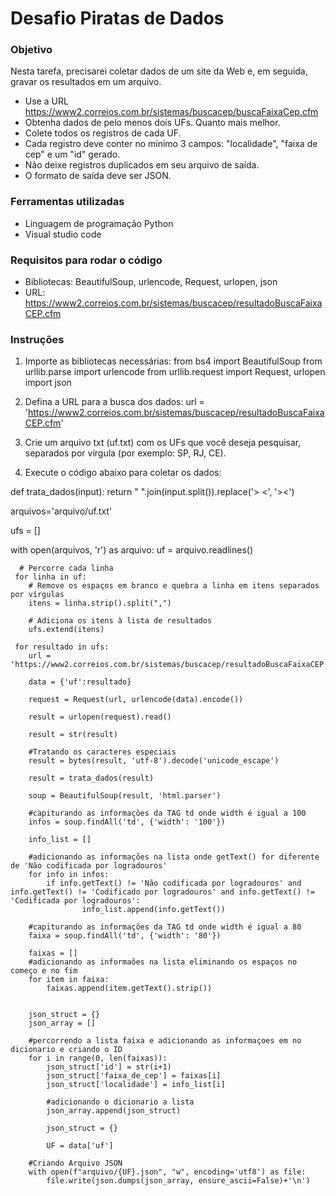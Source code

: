 # Desafio Piratas de Dados

### Objetivo
Nesta tarefa, precisarei coletar dados de um site da Web e, em seguida, gravar os resultados em um arquivo.

- Use a URL https://www2.correios.com.br/sistemas/buscacep/buscaFaixaCep.cfm
- Obtenha dados de pelo menos dois UFs. Quanto mais melhor.
- Colete todos os registros de cada UF.
- Cada registro deve conter no mínimo 3 campos: "localidade", "faixa de cep" e um "id" gerado.
- Não deixe registros duplicados em seu arquivo de saída.
- O formato de saída deve ser JSON.

### Ferramentas utilizadas
- Linguagem de programação Python
- Visual studio code

### Requisitos para rodar o código
- Bibliotecas: BeautifulSoup, urlencode, Request, urlopen, json
- URL: https://www2.correios.com.br/sistemas/buscacep/resultadoBuscaFaixaCEP.cfm

### Instruções
1. Importe as bibliotecas necessárias:
from bs4 import BeautifulSoup
from urllib.parse import urlencode
from urllib.request import Request, urlopen
import json


2. Defina a URL para a busca dos dados:
url = 'https://www2.correios.com.br/sistemas/buscacep/resultadoBuscaFaixaCEP.cfm'

3. Crie um arquivo txt (uf.txt) com os UFs que você deseja pesquisar, separados por vírgula (por exemplo: SP, RJ, CE).

4. Execute o código abaixo para coletar os dados:

def trata_dados(input):
    return " ".join(input.split()).replace('> <', '><')

arquivos='arquivo/uf.txt'

ufs = []

with open(arquivos, 'r') as arquivo:
     uf = arquivo.readlines()

      # Percorre cada linha
     for linha in uf:
        # Remove os espaços em branco e quebra a linha em itens separados por vírgulas
        itens = linha.strip().split(",")
        
        # Adiciona os itens à lista de resultados
        ufs.extend(itens)

     for resultado in ufs:
        url = 'https://www2.correios.com.br/sistemas/buscacep/resultadoBuscaFaixaCEP.cfm'
    
        data = {'uf':resultado}
    
        request = Request(url, urlencode(data).encode())
    
        result = urlopen(request).read()
    
        result = str(result)
        
        #Tratando os caracteres especiais
        result = bytes(result, 'utf-8').decode('unicode_escape')
        
        result = trata_dados(result)
        
        soup = BeautifulSoup(result, 'html.parser')
            
        #capiturando as informações da TAG td onde width é igual a 100
        infos = soup.findAll('td', {'width': '100'})
        
        info_list = []
        
        #adicionando as informações na lista onde getText() for diferente de 'Não codificada por logradouros'
        for info in infos:
            if info.getText() != 'Não codificada por logradouros' and info.getText() != 'Codificado por logradouros' and info.getText() != 'Codificada por logradouros':
                    info_list.append(info.getText())
        
        #capiturando as informações da TAG td onde width é igual a 80
        faixa = soup.findAll('td', {'width': '80'})
        
        faixas = []
        #adicionando as informaões na lista eliminando os espaços no começo e no fim 
        for item in faixa:
            faixas.append(item.getText().strip())
        
        
        json_struct = {}
        json_array = []
        
        #percorrendo a lista faixa e adicionando as informaçoes em no dicionario e criando o ID 
        for i in range(0, len(faixas)):
            json_struct['id'] = str(i+1)
            json_struct['faixa_de_cep'] = faixas[i]
            json_struct['localidade'] = info_list[i]
        
            #adicionando o dicionario a lista
            json_array.append(json_struct)
        
            json_struct = {}
        
            UF = data['uf']
    
        #Criando Arquivo JSON
        with open(f"arquivo/{UF}.json", "w", encoding='utf8') as file:
            file.write(json.dumps(json_array, ensure_ascii=False)+'\n')


